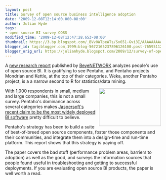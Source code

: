 ```yaml
---
layout: post
title: Survey of open source business intelligence adoption
date: '2009-12-08T12:14:00.000-08:00'
author: Julian Hyde
tags:
- open source BI survey COSS
modified_time: '2009-12-08T12:47:28.653-08:00'
thumbnail: https://3.bp.blogspot.com/_BVv0WTpeWTs/Sx651-Gvi3I/AAAAAAAAAEE/_xK7EFoJNiM/s72-c/osbi-products.png
blogger_id: tag:blogger.com,1999:blog-5672165237896126100.post-7659511255445702349
blogger_orig_url: https://julianhyde.blogspot.com/2009/12/survey-of-open-source-business.html
---
```


A [new research report](https://www.pentaho.com/news/releases/20091208_pentaho_dominates_osbi_adoption.php)
published by [BeyeNETWORK](http://www.b-eye-network.com/) analyzes people's
use of open source BI. It is gratifying to see Pentaho, and Pentaho
projects Mondrian and Kettle, at the top of their categories. Weka,
another Pentaho project, is a a narrow second to R for statistics/data
mining.

<a onblur="try {parent.deselectBloggerImageGracefully();} catch(e) {}"
    href="/assets/img/osbi-products.png">
  <img style="float:right; margin:0 0 10px 10px;cursor:pointer; cursor:hand;width: 200px; height: 122px;"
      src="/assets/img/osbi-products.png" border="0"
      alt="" id="BLOGGER_PHOTO_ID_5412968139001400178" />
</a>

With 1,000 respondents in small, medium and large companies, this is
not a small survey. Pentaho's dominance across several categories
makes [Jaspersoft's recent claim to be the most widely deployed BI
software](http://www.itbusinessedge.com/cm/blogs/vizard/open-source-vendor-stakes-claim-to-bi-market-leadership/?cs=37916)
pretty difficult to believe.

Pentaho's strategy has been to build a suite of best-of-breed open
source components, foster those components and their communities, and
integrate them into a design-time and run-time platform. This report
shows that this strategy is paying off.

The paper covers the bad stuff (performance problem areas, barriers to
adoption) as well as the good, and surveys the information sources
that people found useful in troubleshooting and getting to successful
deployments. If you are evaluating open source BI products, the paper
is well worth a read.
